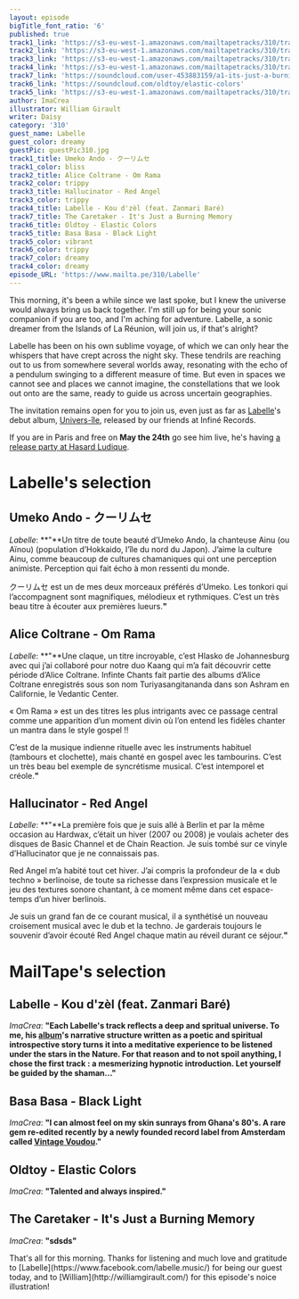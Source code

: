 ```yaml
---
layout: episode
bigTitle_font_ratio: '6'
published: true
track1_link: 'https://s3-eu-west-1.amazonaws.com/mailtapetracks/310/track1.mp3'
track2_link: 'https://s3-eu-west-1.amazonaws.com/mailtapetracks/310/track2.mp3'
track3_link: 'https://s3-eu-west-1.amazonaws.com/mailtapetracks/310/track3.mp3'
track4_link: 'https://s3-eu-west-1.amazonaws.com/mailtapetracks/310/track4.mp3'
track7_link: 'https://soundcloud.com/user-453883159/a1-its-just-a-burning-memory'
track6_link: 'https://soundcloud.com/oldtoy/elastic-colors'
track5_link: 'https://s3-eu-west-1.amazonaws.com/mailtapetracks/310/track5.mp3'
author: ImaCrea
illustrator: William Girault
writer: Daisy
category: '310'
guest_name: Labelle
guest_color: dreamy
guestPic: guestPic310.jpg
track1_title: Umeko Ando - クーリムセ
track1_color: bliss
track2_title: Alice Coltrane - Om Rama
track2_color: trippy
track3_title: Hallucinator - Red Angel
track3_color: trippy
track4_title: Labelle - Kou d'zèl (feat. Zanmari Baré)
track7_title: The Caretaker - It's Just a Burning Memory
track6_title: Oldtoy - Elastic Colors
track5_title: Basa Basa - Black Light
track5_color: vibrant
track6_color: trippy
track7_color: dreamy
track4_color: dreamy
episode_URL: 'https://www.mailta.pe/310/Labelle'
---
```

<p id="introduction">This morning, it's been a while since we last spoke, but I knew the universe would always bring us back together. I'm still up for being your sonic companion if you are too, and I'm aching for adventure. Labelle, a sonic dreamer from the Islands of La Réunion, will join us, if that's alright?</p>

Labelle has been on his own sublime voyage, of which we can only hear the whispers that have crept across the night sky. These tendrils are reaching out to us from somewhere several worlds away, resonating with the echo of a pendulum swinging to a different measure of time. But even in spaces we cannot see and places we cannot imagine, the constellations that we look out onto are the same, ready to guide us across uncertain geographies.

The invitation remains open for you to join us, even just as far as [Labelle](https://www.facebook.com/labelle.music)'s debut album, [Univers-île](https://infine-rec.bandcamp.com/album/univers-le), released by our friends at Infiné Records.

If you are in Paris and free on **May the 24th** go see him live, he's having [a release party at Hasard Ludique](https://www.facebook.com/events/2012930832282013/).

# Labelle's selection

## Umeko Ando - クーリムセ
_Labelle_: **"**Un titre de toute beauté d’Umeko Ando, la chanteuse Ainu (ou Aïnou) (population d’Hokkaido, l’île du nord du Japon). J’aime la culture Ainu, comme beaucoup de cultures chamaniques qui ont une perception animiste. Perception qui fait écho à mon ressenti du monde.

クーリムセ est un de mes deux morceaux préférés d’Umeko. Les tonkori qui l’accompagnent
sont magnifiques, mélodieux et rythmiques. C’est un très beau titre à écouter aux premières
lueurs.**"**

## Alice Coltrane - Om Rama
_Labelle_: **"**Une claque, un titre incroyable, c’est Hlasko de Johannesburg avec qui j’ai collaboré pour notre duo Kaang qui m’a fait découvrir cette période d’Alice Coltrane. Infinte Chants fait partie des albums d’Alice Coltrane enregistrés sous son nom Turiyasangitananda dans son Ashram en
Californie, le Vedantic Center.

« Om Rama » est un des titres les plus intrigants avec ce passage central comme une apparition d’un moment divin où l’on entend les fidèles chanter un mantra dans le style gospel !!

C’est de la musique indienne rituelle avec les instruments habituel (tambours et clochette), mais
chanté en gospel avec les tambourins. C’est un très beau bel exemple de syncrétisme musical.
C’est intemporel et créole.**"**

## Hallucinator - Red Angel
_Labelle_: **"**La première fois que je suis allé à Berlin et par la même occasion au Hardwax, c’était un hiver (2007 ou 2008) je voulais acheter des disques de Basic Channel et de Chain Reaction. 
Je suis tombé sur ce vinyle d’Hallucinator que je ne connaissais pas.

Red Angel m’a habité tout cet hiver. J’ai compris la profondeur de la « dub techno » berlinoise, de toute sa richesse dans l’expression musicale et le jeu des textures sonore chantant, à ce moment même dans cet espace-temps d’un hiver berlinois.

Je suis un grand fan de ce courant musical, il a synthétisé un nouveau croisement musical avec le dub et la techno. Je garderais toujours le souvenir d’avoir écouté Red Angel chaque matin au réveil durant ce séjour.**"**


# MailTape's selection

## Labelle - Kou d'zèl (feat. Zanmari Baré)
_ImaCrea_: **"**Each Labelle's track reflects a deep and spritual universe. To me, his [album](https://infine-rec.bandcamp.com/album/univers-le)'s narrative structure written as a poetic and spiritual introspective story turns it into a meditative experience to be listened under the stars in the Nature. For that reason and to not spoil anything, I chose the first track : a mesmerizing hypnotic introduction. Let yourself be guided by the shaman...**"**

## Basa Basa - Black Light
_ImaCrea_: **"**I can almost feel on my skin sunrays from Ghana's 80's. A rare gem re-edited recently by a newly founded record label from Amsterdam called [Vintage Voudou](https://basabasa.bandcamp.com/album/homowo).**"**

## Oldtoy - Elastic Colors
_ImaCrea_: **"**Talented and always inspired.**"**

## The Caretaker - It's Just a Burning Memory
_ImaCrea_: **"**sdsds**"**

<p id="outroduction">That's all for this morning. Thanks for listening and much love and gratitude to [Labelle](https://www.facebook.com/labelle.music/) for being our guest today, and to [William](http://williamgirault.com/) for this episode's noice illustration!</p>
